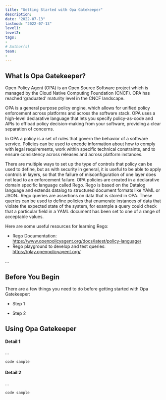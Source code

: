 ```yaml
---
title: "Getting Started with Opa Gatekeeper"
description: 
date: "2022-07-13"
lastmod: "2022-07-13"
level1:
level2:
tags:
- 
# Author(s)
team:
-
---
```


## What Is Opa Gatekeeper?

Open Policy Agent (OPA) is an Open Source Software project which is managed by the Cloud Native Computing Foundation (CNCF).  OPA has reached ‘graduated’ maturity level in the CNCF landscape.
 
OPA is a general purpose policy engine, which allows for unified policy enforcement across platforms and across the software stack.  OPA uses a high-level declarative language that lets you specify policy-as-code and APIs to offload policy decision-making from your software, providing a clear separation of concerns.
 
In OPA a policy is a set of rules that govern the behavior of a software service.  Policies can be used to encode information about how to comply with legal requirements, work within specific technical constraints, and to ensure consistency across releases and across platform instances.
 
There are multiple ways to set up the type of controls that policy can be used to define, but as with security in general, it is useful to be able to apply controls in layers, so that the failure of misconfiguration of one layer does not lead to an enforcement failure.
OPA policies are created in a declarative domain specific language called Rego.   Rego is based on the Datalog language and extends datalog to structured document formats like YAML or JSON..  Rego queries are assertions on data that is stored in OPA. These queries can be used to define policies that enumerate instances of data that violate the expected state of the system, for example a query could check that a particular field in a YAML document has been set to one of a range of acceptable values.
 
Here are some useful resources for learning Rego:
- Rego Documentation: https://www.openpolicyagent.org/docs/latest/policy-language/
- Rego playground to develop and test queries:  https://play.openpolicyagent.org/

...

## Before You Begin

There are a few things you need to do before getting started with Opa Gatekeeper:

- Step 1

- Step 2

## Using Opa Gatekeeper

#### Detail 1

...

```
code sample
```

#### Detail 2

...

```
code sample
```
